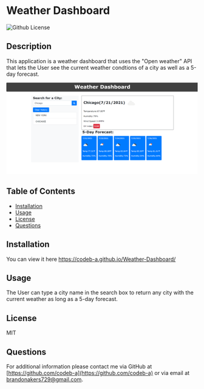 # Weather Dashboard

![Github License](https://img.shields.io/badge/License-MIT-yellow.svg)

## Description

This application is a weather dashboard that uses the "Open weather" API that lets the User see the current weather condtions of a city as well as a 5-day forecast.

![](assets/image/Weatherdashboardpic.png)

## Table of Contents

- [Installation](#Installation)
- [Usage](#Usage)
- [License](#License)
- [Questions](#Questions)

## Installation

You can view it here https://codeb-a.github.io/Weather-Dashboard/

## Usage

The User can type a city name in the search box to return any city with the current weather as long as a 5-day forecast.

## License

MIT

## Questions

For additional information please contact me via GitHub at [https://github.com/codeb-a](https://github.com/codeb-a) or via email at [brandonakers729@gmail.com](mailto:brandonakers729@gmail.com?subject=[GitHub]%README%Generator).
